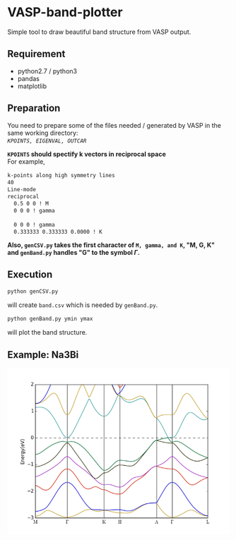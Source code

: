 # VASP-band-plotter

Simple tool to draw beautiful band structure from VASP output.

## Requirement
* python2.7 / python3
* pandas
* matplotlib

## Preparation
You need to prepare some of the files needed / generated by VASP in the same working directory:  
*`KPOINTS, EIGENVAL, OUTCAR`*

**`KPOINTS` should spectify k vectors in reciprocal space**  
For example,
```
k-points along high symmetry lines
40
Line-mode
reciprocal
  0.5 0 0 ! M
  0 0 0 ! gamma

  0 0 0 ! gamma
  0.333333 0.333333 0.0000 ! K
```
**Also, `genCSV.py` takes the first character of `M, gamma, and K`, "M, G, K"  
and `genBand.py` handles "G" to the symbol $\Gamma$.**

## Execution
```bash
python genCSV.py
```
will create `band.csv` which is needed by `genBand.py`.

```bash
python genBand.py ymin ymax
```
will plot the band structure.

## Example: Na3Bi
![Band structure of Na3Bi](na3bi_band.png)
